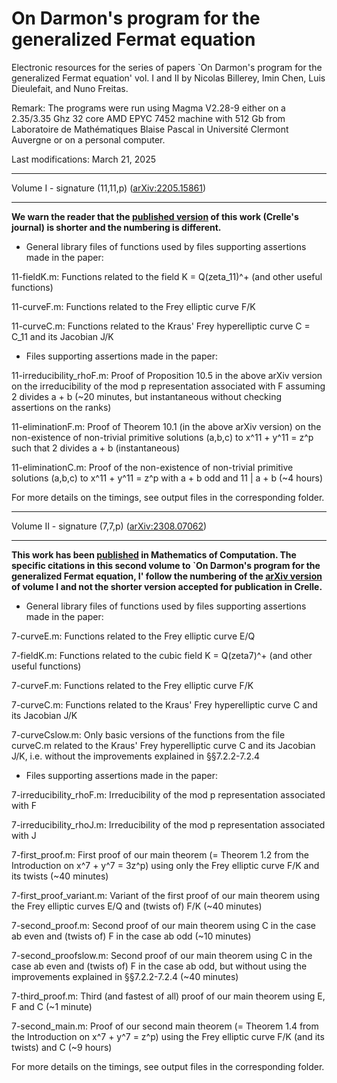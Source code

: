 # On Darmon's program for the generalized Fermat equation
Electronic resources for the series of papers `On Darmon's program for the generalized Fermat equation' vol. I and II by Nicolas Billerey, Imin Chen, Luis Dieulefait, and Nuno Freitas.

Remark: The programs were run using Magma V2.28-9 either on a 2.35/3.35 Ghz 32 core AMD EPYC 7452 machine with 512 Gb from Laboratoire de Mathématiques Blaise Pascal in Université Clermont Auvergne or on a personal computer.

Last modifications: March 21, 2025

********************************
Volume I - signature (11,11,p) (<a href="https://arxiv.org/abs/2205.15861">arXiv:2205.15861</a>)
********************************

**We warn the reader that the <a href="https://doi.org/10.1515/crelle-2025-0014">published version</a> of this work (Crelle's journal) is shorter and the numbering is different.**

* General library files of functions used by files supporting assertions made in the paper:

11-fieldK.m: Functions related to the field K = Q(zeta_11)^+ (and other useful functions)

11-curveF.m: Functions related to the Frey elliptic curve F/K

11-curveC.m: Functions related to the Kraus' Frey hyperelliptic curve C = C_11 and its Jacobian J/K


* Files supporting assertions made in the paper:

11-irreducibility_rhoF.m: Proof of Proposition 10.5 in the above arXiv version on the irreducibility of the mod p representation associated with F assuming 2 divides a + b (~20 minutes, but instantaneous without checking assertions on the ranks)

11-eliminationF.m: Proof of Theorem 10.1 (in the above arXiv version) on the non-existence of non-trivial primitive solutions (a,b,c) to x^11 + y^11 = z^p such that 2 divides a + b (instantaneous)

11-eliminationC.m: Proof of the non-existence of non-trivial primitive solutions (a,b,c) to x^11 + y^11 = z^p with a + b odd and 11 | a + b (~4 hours)

For more details on the timings, see output files in the corresponding folder.


********************************
Volume II - signature (7,7,p) (<a href="https://arxiv.org/abs/2308.07062">arXiv:2308.07062</a>)
********************************

**This work has been <a href="https://doi.org/10.1090/mcom/4012">published</a> in Mathematics of Computation. The specific citations in this second volume to `On Darmon's program for the generalized Fermat equation, I' follow  the numbering of the <a href="https://arxiv.org/abs/2205.15861">arXiv version</a> of volume I and not the shorter version accepted for publication in Crelle.**

* General library files of functions used by files supporting assertions made in the paper:

7-curveE.m: Functions related to the Frey elliptic curve E/Q

7-fieldK.m: Functions related to the cubic field K = Q(zeta7)^+ (and other useful functions)

7-curveF.m: Functions related to the Frey elliptic curve F/K

7-curveC.m: Functions related to the Kraus' Frey hyperelliptic curve C and its Jacobian J/K

7-curveCslow.m: Only basic versions of the functions from the file curveC.m related to the Kraus' Frey hyperelliptic curve C and its Jacobian J/K, i.e. without the improvements explained in §§7.2.2-7.2.4


* Files supporting assertions made in the paper:

7-irreducibility_rhoF.m: Irreducibility of the mod p representation associated with F

7-irreducibility_rhoJ.m: Irreducibility of the mod p representation associated with J

7-first_proof.m: First proof of our main theorem (= Theorem 1.2 from the Introduction on x^7 + y^7 = 3z^p) using only the Frey elliptic curve F/K and its twists (~40 minutes)

7-first_proof_variant.m: Variant of the first proof of our main theorem using the Frey elliptic curves E/Q and (twists of) F/K (~40 minutes)

7-second_proof.m: Second proof of our main theorem using C in the case ab even and (twists of) F in the case ab odd (~10 minutes)

7-second_proofslow.m: Second proof of our main theorem using C in the case ab even and (twists of) F in the case ab odd, but without using the improvements explained in §§7.2.2-7.2.4 (~40 minutes)

7-third_proof.m: Third (and fastest of all) proof of our main theorem using E, F and C (~1 minute)

7-second_main.m: Proof of our second main theorem (= Theorem 1.4 from the Introduction on x^7 + y^7 = z^p) using the Frey elliptic curve F/K (and its twists) and C (~9 hours)

For more details on the timings, see output files in the corresponding folder.
